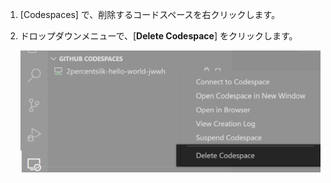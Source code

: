 1. [Codespaces] で、削除するコードスペースを右クリックします。
2. ドロップダウンメニューで、[**Delete Codespace**] をクリックします。

   ![{% data variables.product.prodname_dotcom %} で Codespaces を削除する](/assets/images/help/codespaces/delete-codespace-vscode.png)